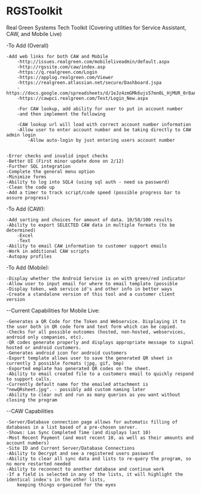 # RGSToolkit
Real Green Systems Tech Toolkit (Covering utilities for Service Assistant, CAW, and Mobile Live)

-To Add (Overall)

	-Add web links for both CAW and Mobile
		-http://issues.realgreen.com/mobileliveadmin/default.aspx
		-http://rgssite.com/caw/index.asp
		-https://q.realgreen.com/Login
		-https://applog.realgreen.com/Viewer
		-https://realgreen.atlassian.net/secure/Dashboard.jspa
		-https://docs.google.com/spreadsheets/d/1eJz4zmGMk6ujs57mn0L_HjMUR_0r8aAO8_JrUeTKWXw/edit#gid=0
		-https://cawpci.realgreen.com/Test/Login_New.aspx
		
		-For CAW lookup, add ability for user to put in account number
		-and then implement the following
		
		-CAW lookup url will load with correct account number information
		-Allow user to enter account number and be taking directly to CAW admin login
			-Allow auto-login by just entering users account number
		
		
	-Error checks and invalid input checks
	-Better UI (First minor update done on 2/12)
	-Further SQL integration
	-Complete the general menu option
	-Minimize forms
	-Ability to log into SQL4 (using sql auth - need sa password)
	-Clean the code up
	-Add a timer to track script/code speed (possible progress bar to assure progress)

-To Add (CAW):

	-Add sorting and choices for amount of data. 10/50/100 results
	-Ability to export SELECTED CAW data in multiple formats (to be determined)
		-Excel
		-Text
	-Ability to email CAW information to customer support emails
	-Work in additional CAW scripts
	-Autopay profiles

-To Add (Mobile):

	-Display whether the Android Service is on with green/red indicator
	-Allow user to input email for where to email template (possible 
	-Display token, web service id's and other info in better ways 
	-Create a standalone version of this tool and a customer client version

--Current Capabilities for Mobile Live:
 
	-Generates a QR Code for the Token and Webservice. Displaying it to the user both in QR code form and text form which can be copied.
	-Checks for all possible outcomes (hosted, non-hosted, webservices, android only companies, etc).
	-QR codes generate properly and displays appropriate message to signal hosted or android customers.
	-Generates android icon for android customers
	-Export template allows user to save the generated QR sheet in currently 3 possible formats (jpg, gif, bmp)
	-Exported emplate has generated QR codes on the sheet.
	-Ability to email created file to a customers email to quickly respond to support calls.
	-Currently default name for the emailed attachment is "newQRsheet.jpg". - possibly add custom naming later
	-Ability to clear out and run as many queries as you want without closing the program

--CAW Capabilities

	-Server/Database connection page allows for automatic filling of databases in a list based of a pre-chosen server.
	-Shows: Las Sync Completed Time (and displays last 10)
	-Most Recent Payment (and most recent 10, as well as their amounts and account numbers)
	-Site ID and Current Server/Database Connections
	-Ability to Decrypt and see a registered users password
	-Ability to clear all sync data and lists to re-query the program, so no more restarted needed
	-Ability to reconnect to another database and continue work
	-If a field is selected in any of the lists, it will highlight the identical index's in the other lists, 
		keeping things organized for the eyes


	

